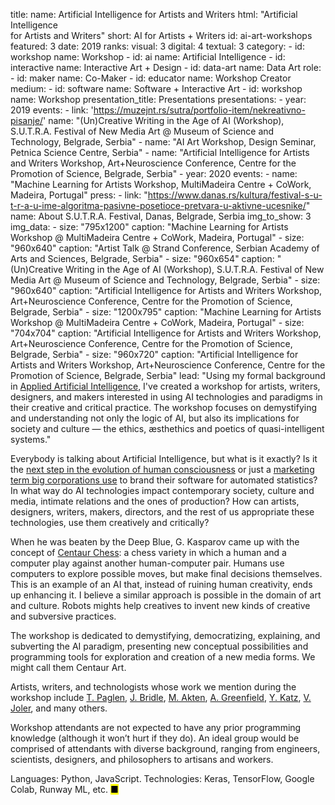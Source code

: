 title: 
    name: Artificial Intelligence for Artists and Writers
    html: "Artificial Intelligence<br>for Artists and Writers"
    short: AI for Artists + Writers
id: ai-art-workshops
featured: 3
date: 2019
ranks:
    visual: 3
    digital: 4
    textual: 3
category: 
    - id: workshop
      name: Workshop
    - id: ai
      name: Artificial Intelligence
    - id: interactive
      name: Interactive Art + Design
    - id: data-art
      name: Data Art
role:
    - id: maker
      name: Co-Maker
    - id: educator
      name: Workshop Creator
medium:
    - id: software
      name: Software + Interactive Art
    - id: workshop
      name: Workshop
presentation_title: Presentations
presentations:
    - year: 2019
      events:
        - link: 'https://muzejnt.rs/sutra/portfolio-item/nekreativno-pisanje/'
          name: "(Un)Creative Writing in the Age of AI (Workshop), S.U.T.R.A. Festival of New Media Art @ Museum of Science and Technology, Belgrade, Serbia"
        - name: "AI Art Workshop, Design Seminar, Petnica Science Centre, Serbia"
        - name: "Artificial Intelligence for Artists and Writers Workshop, Art+Neuroscience Conference, Centre for the Promotion of Science, Belgrade, Serbia"
    - year: 2020
      events:
        - name: "Machine Learning for Artists Workshop, MultiMadeira Centre + CoWork, Madeira, Portugal"
press:
    - link: "https://www.danas.rs/kultura/festival-s-u-t-r-a-u-ime-algoritma-pasivne-posetioce-pretvara-u-aktivne-ucesnike/"
      name: About S.U.T.R.A. Festival, Danas, Belgrade, Serbia
img_to_show: 3
img_data:
    - size: "795x1200"
      caption: "Machine Learning for Artists Workshop @ MultiMadeira Centre + CoWork, Madeira, Portugal"
    - size: "960x640"
      caption: "Artist Talk @ Strand Conference, Serbian Academy of Arts and Sciences, Belgrade, Serbia"
    - size: "960x654"
      caption: "(Un)Creative Writing in the Age of AI (Workshop), S.U.T.R.A. Festival of New Media Art @ Museum of Science and Technology, Belgrade, Serbia"
    - size: "960x640"
      caption: "Artificial Intelligence for Artists and Writers Workshop, Art+Neuroscience Conference, Centre for the Promotion of Science, Belgrade, Serbia"
    - size: "1200x795"
      caption: "Machine Learning for Artists Workshop @ MultiMadeira Centre + CoWork, Madeira, Portugal" 
    - size: "704x704"
      caption: "Artificial Intelligence for Artists and Writers Workshop, Art+Neuroscience Conference, Centre for the Promotion of Science, Belgrade, Serbia"
    - size: "960x720"
      caption: "Artificial Intelligence for Artists and Writers Workshop, Art+Neuroscience Conference, Centre for the Promotion of Science, Belgrade, Serbia"
lead: "Using my formal background in <a href='/work/projects/category/ai'>Applied Artificial Intelligence</a>, I've created a workshop for artists, writers, designers, and makers interested in using AI technologies and paradigms in their creative and critical practice. The workshop focuses on demystifying and understanding not only the logic of AI, but also its implications for society and culture — the ethics, æsthethics and poetics of quasi-intelligent systems."

Everybody is talking about Artificial Intelligence, but what is it exactly? Is it the <a href='https://en.wikipedia.org/wiki/Philosophy_of_artificial_intelligence' target='_blank'>next step in the evolution of human consciousness</a> or just a <a href='https://papers.ssrn.com/sol3/papers.cfm?abstract_id=3078224' target='_blank'>marketing term big corporations use</a> to brand their software for automated statistics? In what way do AI technologies impact contemporary society, culture and media, intimate relations and the ones of production? How can artists, designers, writers, makers, directors, and the rest of us appropriate these technologies, use them creatively and critically?

When he was beaten by the Deep Blue, G. Kasparov came up with the concept of <a href='https://en.wikipedia.org/wiki/Advanced_chess' target='_blank'>Centaur Chess</a>: a chess variety in which a human and a computer play against another human-computer pair. Humans use computers to explore possible moves, but make final decisions themselves. This is an example of an AI that, instead of ruining human creativity, ends up enhancing it. I believe a similar approach is possible in the domain of art and culture. Robots mights help creatives to invent new kinds of creative and subversive practices.

The workshop is dedicated to demystifying, democratizing, explaining, and subverting the AI paradigm, presenting new conceptual possibilities and programming tools for exploration and creation of a new media forms. We might call them <span class='italic-style'>Centaur Art</span>.

Artists, writers, and technologists whose work we mention during the workshop include <a href='http://www.paglen.com/' target='_blank'>T. Paglen</a>, <a href='http://jamesbridle.com/' target='_blank'>J. Bridle</a>, <a href='http://www.memo.tv/works/' target='_blank'>M. Akten</a>, <a href='https://www.versobooks.com/books/2742-radical-technologies' target='_blank'>A. Greenfield</a>, <a href='https://yarden.github.io/' target='_blank'>Y. Katz</a>, <a href='https://anatomyof.ai/' target='_blank'>V. Joler</a>, and many others.  

Workshop attendants are not expected to have any prior programming knowledge (although it won’t hurt if they do). An ideal group would be comprised of attendants with diverse background, ranging from engineers, scientists, designers, and philosophers to artisans and workers.

Languages: Python, JavaScript.
Technologies: Keras, TensorFlow, Google Colab, Runway ML, etc. <mark>&#9632;</mark>